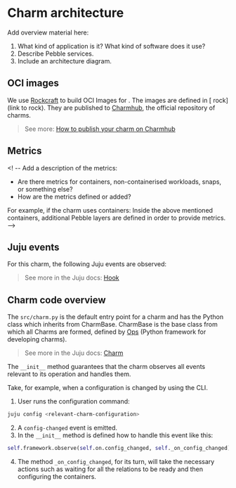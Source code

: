 # Charm architecture

Add overview material here:
1) What kind of application is it? What kind of software does it use?
2) Describe Pebble services.
3) Include an architecture diagram.

<!-- Example: Indico
At its core, [Indico](https://getindico.io/) is a [Flask](https://flask.palletsprojects.com/) application that integrates with [PostgreSQL](https://www.postgresql.org/), [Redis](https://redis.io/), and [Celery](https://docs.celeryq.dev/en/stable/).

The charm design leverages the [sidecar](https://kubernetes.io/blog/2015/06/the-distributed-system-toolkit-patterns/#example-1-sidecar-containers) pattern to allow multiple containers in each pod with [Pebble](https://juju.is/docs/sdk/pebble) running as the workload container’s entrypoint.

Pebble is a lightweight, API-driven process supervisor that is responsible for configuring processes to run in a container and controlling those processes throughout the workload lifecycle.

Pebble `services` are configured through [layers](https://github.com/canonical/pebble#layer-specification), and the following containers represent each one a layer forming the effective Pebble configuration, or `plan`:

1. An [NGINX](https://www.nginx.com/) container, which can be used to efficiently serve static resources, as well as be the incoming point for all web traffic to the pod.
2. The [Indico](https://getindico.io/) container itself, which has a [uWSGI](https://uwsgi-docs.readthedocs.io/en/latest/) server configured in HTTP mode.


As a result, if you run a `kubectl get pods` on a namespace named for the Juju model you've deployed the Indico charm into, you'll see something like the following:

```bash
NAME                             READY   STATUS    RESTARTS   AGE
indico-0                         3/3     Running   0         6h4m
```

This shows there are 4 containers - the three named above, as well as a container for the charm code itself.

And if you run `kubectl describe pod indico-0`, all the containers will have as Command ```/charm/bin/pebble```. That's because Pebble is responsible for the processes startup as explained above.
-->

## OCI images

We use [Rockcraft](https://documentation.ubuntu.com/rockcraft/stable/) to build OCI Images for <charm-name>. 
The images are defined in [<charm-name> rock](link to rock).
They are published to [Charmhub](https://charmhub.io/), the official repository of charms.

> See more: [How to publish your charm on Charmhub](https://documentation.ubuntu.com/charmcraft/stable/howto/manage-charms/#publish-a-charm-on-charmhub)

## Metrics
<! --
Add a description of the metrics:
* Are there metrics for containers, non-containerised workloads, snaps, or something else?
* How are the metrics defined or added?

For example, if the charm uses containers: Inside the above mentioned containers, additional Pebble layers are defined in order to provide metrics.
-->

<!--
### Metrics example

Description of metric. In what container is the metric run? What statistics or values does the metric provide? 

How is the container started? 

On what port(s) does the metric listen?

The workload that this container is running is defined in the [<container-name> rock](link to rock).
-->
 
## Juju events

For this charm, the following Juju events are observed:

<!--
Numbered list of Juju events. Link to describe the event in more detail (either in Juju docs or in a specific charm's docs). When is the event fired? What does the event indicate/mean?
-->

> See more in the Juju docs: [Hook](https://documentation.ubuntu.com/juju/3.6/reference/hook/)

## Charm code overview

The `src/charm.py` is the default entry point for a charm and has the <relevant-charm-class> Python class which inherits from CharmBase. CharmBase is the base class 
from which all Charms are formed, defined by [Ops](https://documentation.ubuntu.com/ops/latest/) (Python framework for developing charms).

> See more in the Juju docs: [Charm](https://documentation.ubuntu.com/juju/3.6/reference/charm/)

The `__init__` method guarantees that the charm observes all events relevant to its operation and handles them.

Take, for example, when a configuration is changed by using the CLI.

1. User runs the configuration command:
```bash
juju config <relevant-charm-configuration>
```
2. A `config-changed` event is emitted.
3. In the `__init__` method is defined how to handle this event like this:
```python
self.framework.observe(self.on.config_changed, self._on_config_changed)
```
4. The method `_on_config_changed`, for its turn, will take the necessary actions such as waiting for all the relations to be ready and then configuring the containers.
